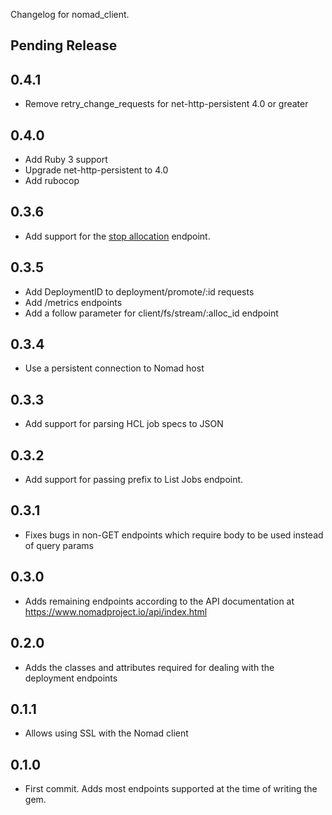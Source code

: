 Changelog for nomad_client.

## Pending Release

## 0.4.1

- Remove retry_change_requests for net-http-persistent 4.0 or greater

## 0.4.0

- Add Ruby 3 support
- Upgrade net-http-persistent to 4.0
- Add rubocop

## 0.3.6
* Add support for the [stop allocation](https://www.nomadproject.io/api-docs/allocations#stop-allocation) endpoint.

## 0.3.5
* Add DeploymentID to deployment/promote/:id requests
* Add /metrics endpoints
* Add a follow parameter for client/fs/stream/:alloc_id endpoint

## 0.3.4
* Use a persistent connection to Nomad host

## 0.3.3
* Add support for parsing HCL job specs to JSON

## 0.3.2
* Add support for passing prefix to List Jobs endpoint.

## 0.3.1

* Fixes bugs in non-GET endpoints which require body to be used instead of query params

## 0.3.0

* Adds remaining endpoints according to the API documentation at https://www.nomadproject.io/api/index.html

## 0.2.0

* Adds the classes and attributes required for dealing with the deployment endpoints

## 0.1.1

* Allows using SSL with the Nomad client

## 0.1.0

* First commit. Adds most endpoints supported at the time of writing the gem.
